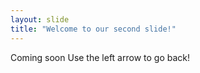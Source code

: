 ```yaml
---
layout: slide
title: "Welcome to our second slide!"
---
```

Coming soon
Use the left arrow to go back!
